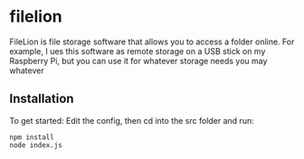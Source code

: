 # filelion
FileLion is file storage software that allows you to access a folder online. For example, I ues this software as remote storage on a USB stick on my Raspberry Pi, but you can use it for whatever storage needs you may whatever

## Installation
To get started: Edit the config, then cd into the src folder and run:
```
npm install
node index.js
```
